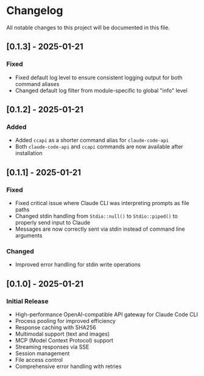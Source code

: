 # Changelog

All notable changes to this project will be documented in this file.

## [0.1.3] - 2025-01-21

### Fixed
- Fixed default log level to ensure consistent logging output for both command aliases
- Changed default log filter from module-specific to global "info" level

## [0.1.2] - 2025-01-21

### Added
- Added `ccapi` as a shorter command alias for `claude-code-api`
- Both `claude-code-api` and `ccapi` commands are now available after installation

## [0.1.1] - 2025-01-21

### Fixed
- Fixed critical issue where Claude CLI was interpreting prompts as file paths
- Changed stdin handling from `Stdio::null()` to `Stdio::piped()` to properly send input to Claude
- Messages are now correctly sent via stdin instead of command line arguments

### Changed
- Improved error handling for stdin write operations

## [0.1.0] - 2025-01-21

### Initial Release
- High-performance OpenAI-compatible API gateway for Claude Code CLI
- Process pooling for improved efficiency
- Response caching with SHA256
- Multimodal support (text and images)
- MCP (Model Context Protocol) support
- Streaming responses via SSE
- Session management
- File access control
- Comprehensive error handling with retries
